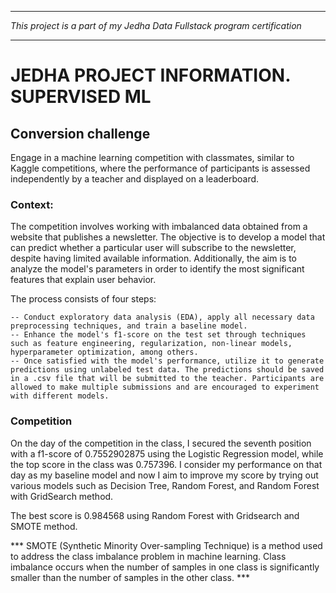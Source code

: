 -----------------------------------------------------------------------------------------------------------------------------

*This project is a part of my Jedha Data Fullstack program certification*

-----------------------------------------------------------------------------------------------------------------------------

# JEDHA PROJECT INFORMATION. SUPERVISED ML

## Conversion challenge


Engage in a machine learning competition with classmates, similar to Kaggle competitions, where the performance of participants is assessed independently by a teacher and displayed on a leaderboard.

### Context:
The competition involves working with imbalanced data obtained from a website that publishes a newsletter. The objective is to develop a model that can predict whether a particular user will subscribe to the newsletter, despite having limited available information. Additionally, the aim is to analyze the model's parameters in order to identify the most significant features that explain user behavior.

The process consists of four steps:

    -- Conduct exploratory data analysis (EDA), apply all necessary data preprocessing techniques, and train a baseline model.
    -- Enhance the model's f1-score on the test set through techniques such as feature engineering, regularization, non-linear models, hyperparameter optimization, among others.
    -- Once satisfied with the model's performance, utilize it to generate predictions using unlabeled test data. The predictions should be saved in a .csv file that will be submitted to the teacher. Participants are allowed to make multiple submissions and are encouraged to experiment with different models.
    
### Competition
On the day of the competition in the class, I secured the seventh position with a f1-score of 0.7552902875 using the Logistic Regression model, while the top score in the class was 0.757396. I consider my performance on that day as my baseline model and now I aim to improve my score by trying out various models such as Decision Tree, Random Forest, and Random Forest with GridSearch method.

The best score is 0.984568 using Random Forest with Gridsearch and SMOTE method.

*** SMOTE (Synthetic Minority Over-sampling Technique) is a method used to address the class imbalance problem in machine learning. Class imbalance occurs when the number of samples in one class is significantly smaller than the number of samples in the other class. ***

